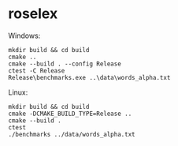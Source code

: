 # roselex

Windows:

```
mkdir build && cd build
cmake ..
cmake --build . --config Release
ctest -C Release
Release\benchmarks.exe ..\data\words_alpha.txt
```

Linux:

```
mkdir build && cd build
cmake -DCMAKE_BUILD_TYPE=Release ..
cmake --build .
ctest
./benchmarks ../data/words_alpha.txt
```
